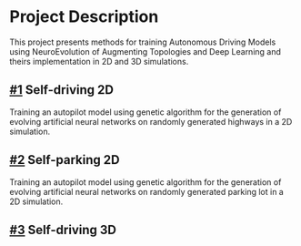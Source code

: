 # Project Description

This project presents methods for training Autonomous Driving Models using NeuroEvolution of Augmenting Topologies and Deep Learning and theirs implementation in 2D and 3D simulations.

## [#1](https://github.com/Defaultin/car-autopilot/tree/master/self-driving-ai-2d) Self-driving 2D

Training an autopilot model using genetic algorithm for the generation of evolving artificial neural networks on randomly generated highways in a 2D simulation.

## [#2](https://github.com/Defaultin/car-autopilot/tree/master/self-parking-ai-2d) Self-parking 2D

Training an autopilot model using genetic algorithm for the generation of evolving artificial neural networks on randomly generated parking lot in a 2D simulation.

## [#3]() Self-driving 3D